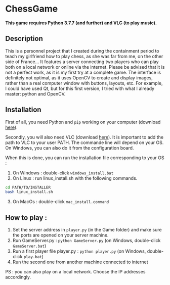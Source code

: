 # ChessGame
**This game requires Python 3.7.7 (and further) and VLC (to play music).**

## Description

This is a personnel project that I created during the containment period to teach my girlfriend how to play chess, as she was far from me, on the other side of France... It features a server connecting two players who can play both on a local network or online via the internet. Please be advised that it is not a perfect work, as it is my first try at a complete game. The interface is definitely not optimal, as it uses OpenCV to create and display images, rather than a real computer window with buttons, layouts, etc. For example, I could have used Qt, but for this first version, I tried with what I already master: python and OpenCV.

## Installation

First of all, you need Python and `pip` working on your computer (download [here](https://www.python.org/downloads/)).

Secondly, you will also need VLC (download [here](https://www.videolan.org/vlc/index.fr.html)). It is important to add the path to VLC to your user PATH. The commande line will depend on your OS. On Windows, you can also do it from the configuration board.

When this is done, you can run the installation file corresponding to your OS :
1. On Windows : double-click `windows_install.bat`
2. On Linux : run linux_install.sh with the following commands.	
```bash
cd PATH/TO/INSTALLER
bash linux_install.sh
```
3. On MacOs : double-click `mac_install.command`


## How to play :
1. Set the server address in `player.py` (in the Game folder) and make sure the ports are opened on your server machine.
2. Run GameServer.py : `python GameServer.py` (on Windows, double-click `GameServer.bat`)
3. Run a first player file player.py :  `python player.py` (on Windows, double-click `play.bat`)
4. Run the second one from another machine connected to internet

PS : you can also play on a local network. Choose the IP addresses accordingly.









